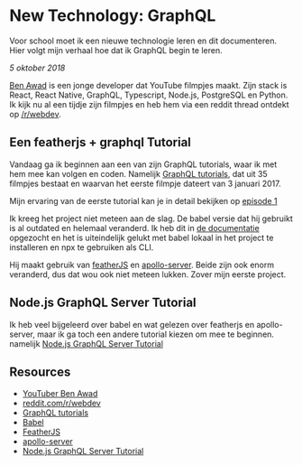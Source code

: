 # New Technology: GraphQL

Voor school moet ik een nieuwe technologie leren en dit documenteren. Hier volgt mijn verhaal hoe dat ik GraphQL begin te leren.

_5 oktober 2018_

[Ben Awad](https://www.youtube.com/user/99baddawg) is een jonge developer dat YouTube filmpjes maakt.
Zijn stack is React, React Native, GraphQL, Typescript, Node.js, PostgreSQL en Python. Ik kijk nu al een tijdje zijn filmpjes en heb hem via een reddit thread ontdekt op [/r/webdev](https://www.reddit.com/r/webdev/).

## Een featherjs + graphql Tutorial

Vandaag ga ik beginnen aan een van zijn GraphQL tutorials, waar ik met hem mee kan volgen en coden. Namelijk [GraphQL tutorials](https://www.youtube.com/watch?v=6Jw629xrkF8&list=PLN3n1USn4xlnd-eR3bEZvIr04yoiSRnUl), dat uit 35 filmpjes bestaat en waarvan het eerste filmpje dateert van 3 januari 2017.

Mijn ervaring van de eerste tutorial kan je in detail bekijken op [episode 1](./Ben_Awad_GraphQL_tutorials/episode1.md)

Ik kreeg het project niet meteen aan de slag. De babel versie dat hij gebruikt is al outdated en helemaal veranderd. Ik heb dit in [de documentatie](https://babeljs.io/docs/en/usage) opgezocht en het is uiteindelijk gelukt met babel lokaal in het project te installeren en npx te gebruiken als CLI.

Hij maakt gebruik van [featherJS](https://docs.feathersjs.com/) en [apollo-server](https://www.apollographql.com/). Beide zijn ook enorm veranderd, dus dat wou ook niet meteen lukken. Zover mijn eerste project.

## Node.js GraphQL Server Tutorial

Ik heb veel bijgeleerd over babel en wat gelezen over featherjs en apollo-server, maar ik ga toch een andere tutorial kiezen om mee te beginnen. namelijk [Node.js GraphQL Server Tutorial](https://www.youtube.com/playlist?list=PLN3n1USn4xlnXfLBuSMFcYM5yei4oxdxB)

## Resources

- [YouTuber Ben Awad](https://www.youtube.com/user/99baddawg)
- [reddit.com/r/webdev](https://www.reddit.com/r/webdev/)
- [GraphQL tutorials](https://www.youtube.com/watch?v=6Jw629xrkF8&list=PLN3n1USn4xlnd-eR3bEZvIr04yoiSRnUl)
- [Babel](https://babeljs.io/docs/en/usage)
- [FeatherJS](https://docs.feathersjs.com/)
- [apollo-server](https://www.apollographql.com/)
- [Node.js GraphQL Server Tutorial](https://www.youtube.com/playlist?list=PLN3n1USn4xlnXfLBuSMFcYM5yei4oxdxB)
